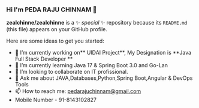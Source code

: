 ### Hi I'm PEDA RAJU CHINNAM 👋


**zealchinne/zealchinne** is a ✨ _special_ ✨ repository because its `README.md` (this file) appears on your GitHub profile.

Here are some ideas to get you started:

- 🔭 I’m currently working on** UIDAI Project**, My Designation is **Java Full Stack Developer **
- 🌱 I’m currently learning Java 17 & Spring Boot 3.0  and Go-Lan
- 👯 I’m looking to collaborate on IT profissional. 
- 💬 Ask me about JAVA,Databases,Python,Spring Boot,Angular & DevOps Tools
- 📫 How to reach me: pedarajuchinnam@gmail.com
- Mobile Number - 91-8143102827

